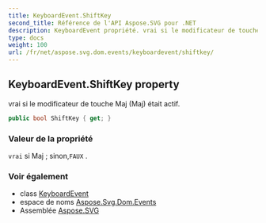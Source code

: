 ```yaml
---
title: KeyboardEvent.ShiftKey
second_title: Référence de l'API Aspose.SVG pour .NET
description: KeyboardEvent propriété. vrai si le modificateur de touche Maj Maj était actif.
type: docs
weight: 100
url: /fr/net/aspose.svg.dom.events/keyboardevent/shiftkey/
---
```

## KeyboardEvent.ShiftKey property

vrai si le modificateur de touche Maj (Maj) était actif.

```csharp
public bool ShiftKey { get; }
```

### Valeur de la propriété

`vrai` si Maj ; sinon,`FAUX` .

### Voir également

* class [KeyboardEvent](../)
* espace de noms [Aspose.Svg.Dom.Events](../../keyboardevent/)
* Assemblée [Aspose.SVG](../../../)



